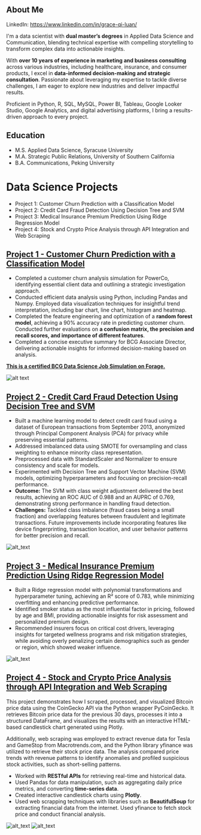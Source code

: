 ## About Me 
LinkedIn: https://www.linkedin.com/in/grace-qi-luan/

I'm a data scientist with **dual master’s degrees** in Applied Data Science and Communication, blending technical expertise with compelling storytelling to transform complex data into actionable insights. 

With **over 10 years of experience in marketing and business consulting** across various industries, including healthcare, insurance, and consumer products, I excel in **data-informed decision-making and strategic consultation**. Passionate about leveraging my expertise to tackle diverse challenges, I am eager to explore new industries and deliver impactful results.

Proficient in Python, R, SQL, MySQL, Power BI, Tableau, Google Looker Studio, Google Analytics, and digital advertising platforms, I bring a results-driven approach to every project.

## Education
- M.S. Applied Data Science, Syracuse University
- M.A. Strategic Public Relations, University of Southern California
- B.A. Communications, Peking University
  
# Data Science Projects
- Project 1: Customer Churn Prediction with a Classification Model
- Project 2: Credit Card Fraud Detection Using Decision Tree and SVM
- Project 3: Medical Insurance Premium Prediction Using Ridge Regression Model
- Project 4: Stock and Crypto Price Analysis through API Integration and Web Scraping

## [Project 1 - Customer Churn Prediction with a Classification Model](https://github.com/GraceLQ/BCG_Customer_Churn_Classification.git)

- Completed a customer churn analysis simulation for PowerCo, identifying essential client data and outlining a strategic investigation approach.
- Conducted efficient data analysis using Python, including Pandas and Numpy. Employed data visualization techniques for insightful trend interpretation, including bar chart, line chart, histogram and heatmap.
- Completed the feature engineering and optimization of a **random forest model**, achieving a 90% accuracy rate in predicting customer churn. Conducted further evaluations on **a confusion matrix, the precision and recall scores, and importance of different features**.
- Completed a concise executive summary for BCG Associate Director, delivering actionable insights for informed decision-making based on analysis.

**[This is a certified BCG Data Science Job Simulation on Forage.](https://forage-uploads-prod.s3.amazonaws.com/completion-certificates/SKZxezskWgmFjRvj9/Tcz8gTtprzAS4xSoK_SKZxezskWgmFjRvj9_YGFsgu2Mqfs5SNxrW_1735360236276_completion_certificate.pdf)**

![alt text](certificate.png) 

## [Project 2 - Credit Card Fraud Detection Using Decision Tree and SVM](https://github.com/GraceLQ/credit_card_fraud_detection_models)

- Built a machine learning model to detect credit card fraud using a dataset of European transactions from September 2013, anonymized through Principal Component Analysis (PCA) for privacy while preserving essential patterns.
- Addressed imbalanced data using SMOTE for oversampling and class weighting to enhance minority class representation.
- Preprocessed data with StandardScaler and Normalizer to ensure consistency and scale for models.
- Experimented with Decision Tree and Support Vector Machine (SVM) models, optimizing hyperparameters and focusing on precision-recall performance.
- **Outcome:** The SVM with class weight adjustment delivered the best results, achieving an ROC AUC of 0.988 and an AUPRC of 0.769, demonstrating strong performance in handling fraud detection.
- **Challenges:** Tackled class imbalance (fraud cases being a small fraction) and overlapping features between fraudulent and legitimate transactions. Future improvements include incorporating features like device fingerprinting, transaction location, and user behavior patterns for better precision and recall.
  
![alt_text](models.png)

## [Project 3 - Medical Insurance Premium Prediction Using Ridge Regression Model](https://github.com/GraceLQ/Medical_insurance_ridge_regression)
- Built a Ridge regression model with polynomial transformations and hyperparameter tuning, achieving an R² score of 0.783, while minimizing overfitting and enhancing predictive performance.
- Identified smoker status as the most influential factor in pricing, followed by age and BMI, providing actionable insights for risk assessment and personalized premium design.
- Recommended insurers focus on critical cost drivers, leveraging insights for targeted wellness programs and risk mitigation strategies, while avoiding overly penalizing certain demographics such as gender or region, which showed weaker influence.
  
![alt_text](heat1.png)

## [Project 4 - Stock and Crypto Price Analysis through API Integration and Web Scraping](https://github.com/GraceLQ/Stock_Crypto_Scraping_API)

This project demonstrates how I scraped, processed, and visualized Bitcoin price data using the CoinGecko API via the Python wrapper PyCoinGecko. It retrieves Bitcoin price data for the previous 30 days, processes it into a structured DataFrame, and visualizes the results with an interactive HTML-based candlestick chart generated using Plotly.

Additionally, web scraping was employed to extract revenue data for Tesla and GameStop from Macrotrends.com, and the Python library yfinance was utilized to retrieve their stock price data. The analysis compared price trends with revenue patterns to identify anomalies and profiled suspicious stock activities, such as short-selling patterns.

- Worked with **RESTful APIs** for retrieving real-time and historical data.
- Used Pandas for data manipulation, such as aggregating daily price metrics, and converting **time-series data**.
- Created interactive candlestick charts using **Plotly**.
- Used web scrapping techniques with libraries such as **BeautifulSoup** for extracting financial data from the internet. Used yfinance to fetch stock price and conduct financial analysis.

![alt_text](bitcoin_price_plotly.png)
![alt_text](gamestop.png)
